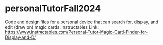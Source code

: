 # personalTutorFall2024
Code and design files for a personal device that can search for, display, and edit (draw on) magic cards.
Instructables Link: https://www.instructables.com/Personal-Tutor-Magic-Card-Finder-for-Display-and-D/
